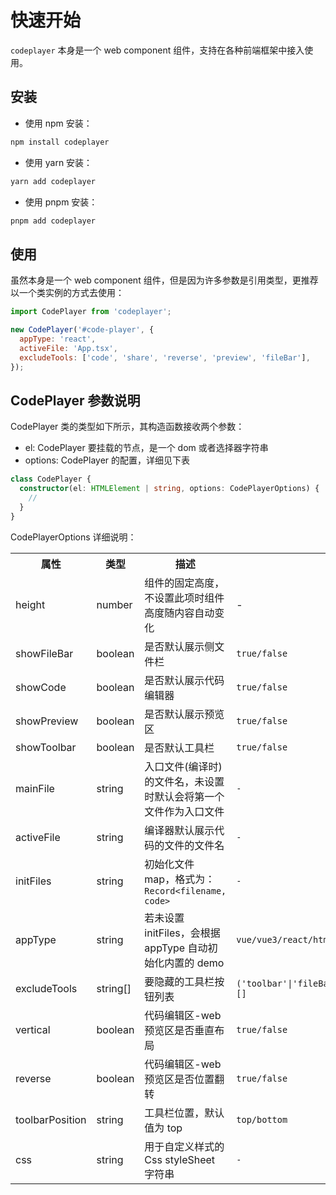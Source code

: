 # 快速开始

`codeplayer` 本身是一个 web component 组件，支持在各种前端框架中接入使用。

## 安装

- 使用 npm 安装：

```perl
npm install codeplayer
```

- 使用 yarn 安装：

```perl
yarn add codeplayer
```

- 使用 pnpm 安装：

```perl
pnpm add codeplayer
```

## 使用

虽然本身是一个 web component 组件，但是因为许多参数是引用类型，更推荐以一个类实例的方式去使用：

```js
import CodePlayer from 'codeplayer';

new CodePlayer('#code-player', {
  appType: 'react',
  activeFile: 'App.tsx',
  excludeTools: ['code', 'share', 'reverse', 'preview', 'fileBar'],
});
```

## CodePlayer 参数说明

CodePlayer 类的类型如下所示，其构造函数接收两个参数：

- el: CodePlayer 要挂载的节点，是一个 dom 或者选择器字符串
- options: CodePlayer 的配置，详细见下表

```ts
class CodePlayer {
  constructor(el: HTMLElement | string, options: CodePlayerOptions) {
    //
  }
}
```

CodePlayerOptions 详细说明：

<table class="options-table">
    <tr>
        <th style="width: 100px;">属性</th>
        <th style="width: 90px">类型</th>
        <th>描述</th>
        <th>可选值</th>
        <th width="100">默认值</th>
    </tr>
    <!-- height -->
    <tr>
        <td>height</td>
        <td>number</td>
        <td>组件的固定高度，不设置此项时组件高度随内容自动变化</td>
        <td>-</td>
        <td>-</td>
    </tr>
    <tr>
        <td>showFileBar</td>
        <td>boolean</td>
        <td>是否默认展示侧文件栏</td>
        <td><code>true/false</code></td>
        <td><code>true</code></td>
    </tr>
    <tr>
        <td>showCode</td>
        <td>boolean</td>
        <td>是否默认展示代码编辑器</td>
        <td><code>true/false</code></td>
        <td><code>true</code></td>
    </tr>
    <tr>
        <td>showPreview</td>
        <td>boolean</td>
        <td>是否默认展示预览区</td>
        <td><code>true/false</code></td>
        <td><code>true</code></td>
    </tr>
    <tr>
        <td>showToolbar</td>
        <td>boolean</td>
        <td>是否默认工具栏</td>
        <td><code>true/false</code></td>
        <td><code>true</code></td>
    </tr>
    <tr>
        <td>mainFile</td>
        <td>string</td>
        <td>入口文件(编译时)的文件名，未设置时默认会将第一个文件作为入口文件</td>
        <td><code>-</code></td>
        <td><code>-</code></td>
    </tr>
    <tr>
        <td>activeFile</td>
        <td>string</td>
        <td>编译器默认展示代码的文件的文件名</td>
        <td><code>-</code></td>
        <td><code>-</code></td>
    </tr>
    <tr>
        <td>initFiles</td>
        <td>string</td>
        <td>初始化文件 map，格式为：<code>Record&lt;filename, code&gt;</code></td>
        <td><code>-</code></td>
        <td><code>-</code></td>
    </tr>
    <tr>
        <td>appType</td>
        <td>string</td>
        <td>若未设置 initFiles，会根据 appType 自动初始化内置的 demo</td>
        <td><code>vue/vue3/react/html/javascript/typescript</code></td>
        <td><code>typescript</code></td>
    </tr>
    <tr>
        <td>excludeTools</td>
        <td>string[]</td>
        <td>要隐藏的工具栏按钮列表</td>
        <td><code>('toolbar'|'fileBar'|'code'|'preview'|'refresh'|'reverse'|'copy'|'share')[]</code></td>
        <td><code>[]</code></td>
    </tr>
    <tr>
        <td>vertical</td>
        <td>boolean</td>
        <td>代码编辑区-web预览区是否垂直布局</td>
        <td><code>true/false</code></td>
        <td><code>false</code></td>
    </tr>
    <tr>
        <td>reverse</td>
        <td>boolean</td>
        <td>代码编辑区-web预览区是否位置翻转</td>
        <td><code>true/false</code></td>
        <td><code>false</code></td>
    </tr>
    <tr>
        <td>toolbarPosition</td>
        <td>string</td>
        <td>工具栏位置，默认值为 top</td>
        <td><code>top/bottom</code></td>
        <td><code>top</code></td>
    </tr>
    <tr>
        <td>css</td>
        <td>string</td>
        <td>用于自定义样式的 Css styleSheet 字符串</td>
        <td><code>-</code></td>
        <td><code>-</code></td>
    </tr>
</table>
